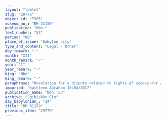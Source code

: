 ```yaml
---
layout: "tablet"
slug: "29776"
object_id: "7305"
museum_no_: "BM 31159"
publication: "Nbn."
text_number: "53"
period: "NB"
place_of_issue: "Babylon city"
type_and_content: "Legal - Other"
day_remark: "-"
month: "XII"
month_remark: "-"
year: "1"
year_remark: "-"
king: "Nbn"
king_remark: "-"
paraphrase: "Resolution for a dispute related to rights of access.<br /> The text sets forth that<strong> A<sub>1</sub></strong> and <strong>A<sub>2</sub></strong> can use only their own way out (<em>mūṣ&ucirc;</em>) which is located near the canal. They are not allowed to use the path which is found behind <strong>B</strong>&rsquo;s house: that way out belongs (exclusively) to <strong>B</strong>. Names of 4 witnesses and the scribe.<br /> &nbsp;<br /> A<sub>1</sub> = Marduk-erība/Rēmūtu//Miṣirayyu; A<sub>2</sub> = Kalbāya/Balāṭu/Rab-ban&ecirc;; B = Nab&ucirc;-ahhē-iddin/&Scaron;ulāya//Egibi"
imported: "Kathleen Abraham 15/04/2017"
publication_name: "Nbn. 53"
archive: "Egibi/Nūr-Sîn"
day_babylonian_: "24"
title: "BM 31159"
previous_item: "29779"
---
```

